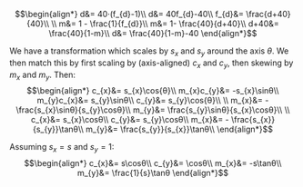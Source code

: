 
$$\begin{align*}
d&= 40·(f_{d}-1)\\
d&= 40f_{d}-40\\
f_{d}&= \frac{d+40}{40}\\
\\
m&= 1 - \frac{1}{f_{d}}\\
m&= 1- \frac{40}{d+40}\\
d+40&= \frac{40}{1-m}\\
d&= \frac{40}{1-m}-40
\end{align*}$$

We have a transformation which scales by $s_{x}$ and $s_{y}$ around the axis $\theta$. We then match this by first scaling by (axis-aligned) $c_{x}$ and $c_{y}$, then skewing by $m_{x}$ and $m_y$. Then:
$$\begin{align*}
c_{x}&= s_{x}\cos{θ}\\
m_{x}c_{y}&= -s_{x}\sinθ\\
m_{y}c_{x}&= s_{y}\sinθ\\
c_{y}&= s_{y}\cos{θ}\\
\\
m_{x}&= - \frac{s_{x}\sinθ}{s_{y}\cosθ}\\
m_{y}&= \frac{s_{y}\sinθ}{s_{x}\cosθ}\\
\\
c_{x}&= s_{x}\cosθ\\
c_{y}&= s_{y}\cosθ\\
m_{x}&= - \frac{s_{x}}{s_{y}}\tanθ\\
m_{y}&= \frac{s_{y}}{s_{x}}\tanθ\\
\end{align*}$$

Assuming $s_{x}=s$ and $s_{y}=1$:
$$\begin{align*}
c_{x}&= s\cosθ\\
c_{y}&= \cosθ\\
m_{x}&= -s\tanθ\\
m_{y}&= \frac{1}{s}\tanθ
\end{align*}$$
